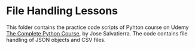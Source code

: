 # File Handling Lessons

This folder contains the practice code scripts of Pyhton course on Udemy [The Complete Python Course](https://www.udemy.com/course/the-complete-python-course/), by Jose Salvatierra. 
The code contains file handling of JSON objects and CSV files.

